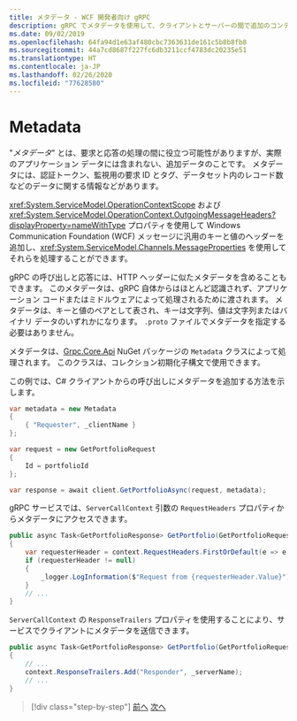 ```yaml
---
title: メタデータ - WCF 開発者向け gRPC
description: gRPC でメタデータを使用して、クライアントとサーバーの間で追加のコンテキストを渡す方法。
ms.date: 09/02/2019
ms.openlocfilehash: 64fa94d1e63af480cbc7363631de161c5b8b8fb8
ms.sourcegitcommit: 44a7cd8687f227fc6db3211ccf4783dc20235e51
ms.translationtype: HT
ms.contentlocale: ja-JP
ms.lasthandoff: 02/26/2020
ms.locfileid: "77628580"
---
```

# <a name="metadata"></a>Metadata

"*メタデータ*" とは、要求と応答の処理の間に役立つ可能性がありますが、実際のアプリケーション データには含まれない、追加データのことです。 メタデータには、認証トークン、監視用の要求 ID とタグ、データセット内のレコード数などのデータに関する情報などがあります。

<xref:System.ServiceModel.OperationContextScope> および <xref:System.ServiceModel.OperationContext.OutgoingMessageHeaders?displayProperty=nameWithType> プロパティを使用して Windows Communication Foundation (WCF) メッセージに汎用のキーと値のヘッダーを追加し、<xref:System.ServiceModel.Channels.MessageProperties> を使用してそれらを処理することができます。

gRPC の呼び出しと応答には、HTTP ヘッダーに似たメタデータを含めることもできます。 このメタデータは、gRPC 自体からはほとんど認識されず、アプリケーション コードまたはミドルウェアによって処理されるために渡されます。 メタデータは、キーと値のペアとして表され、キーは文字列、値は文字列またはバイナリ データのいずれかになります。 `.proto` ファイルでメタデータを指定する必要はありません。

メタデータは、[Grpc.Core.Api](https://www.nuget.org/packages/Grpc.Core.Api/) NuGet パッケージの `Metadata` クラスによって処理されます。 このクラスは、コレクション初期化子構文で使用できます。

この例では、C# クライアントからの呼び出しにメタデータを追加する方法を示します。

```csharp
var metadata = new Metadata
{
    { "Requester", _clientName }
};

var request = new GetPortfolioRequest
{
    Id = portfolioId
};

var response = await client.GetPortfolioAsync(request, metadata);
```

gRPC サービスでは、`ServerCallContext` 引数の `RequestHeaders` プロパティからメタデータにアクセスできます。

```csharp
public async Task<GetPortfolioResponse> GetPortfolio(GetPortfolioRequest request, ServerCallContext context)
{
    var requesterHeader = context.RequestHeaders.FirstOrDefault(e => e.Key == "Requester");
    if (requesterHeader != null)
    {
        _logger.LogInformation($"Request from {requesterHeader.Value}");
    }
    // ...
}
```

`ServerCallContext` の `ResponseTrailers` プロパティを使用することにより、サービスでクライアントにメタデータを送信できます。

```csharp
public async Task<GetPortfolioResponse> GetPortfolio(GetPortfolioRequest request, ServerCallContext context)
{
    // ...
    context.ResponseTrailers.Add("Responder", _serverName);
    // ...
}
```

>[!div class="step-by-step"]
>[前へ](rpc-types.md)
>[次へ](error-handling.md)
